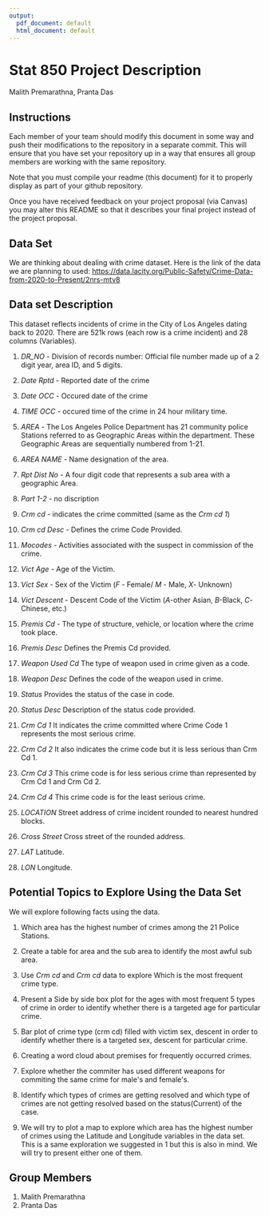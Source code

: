```yaml
---
output:
  pdf_document: default
  html_document: default
---
```

Stat 850 Project Description
================
Malith Premarathna, Pranta Das

## Instructions

Each member of your team should modify this document in some way and
push their modifications to the repository in a separate commit. This
will ensure that you have set your repository up in a way that ensures
all group members are working with the same repository.

Note that you must compile your readme (this document) for it to
properly display as part of your github repository.

Once you have received feedback on your project proposal (via Canvas)
you may alter this README so that it describes your final project
instead of the project proposal.

## Data Set
We are thinking about dealing with crime dataset. Here is the link of the data we are planning to used: https://data.lacity.org/Public-Safety/Crime-Data-from-2020-to-Present/2nrs-mtv8

## Data set Description
This dataset reflects incidents of crime in the City of Los Angeles dating back to 2020. There are 521k rows (each row is a crime incident) and 28 columns (Variables).

1. *DR_NO* - Division of records number: Official file number made up of a 2 digit year, area ID, and 5 digits.

2. *Date Rptd* - Reported date of the crime

3. *Date OCC* - Occured date of the crime

4. *TIME OCC* - occured time of the crime in 24 hour military time.

5. *AREA* - The Los Angeles Police Department has 21 community police Stations referred to as Geographic Areas within the department. These Geographic Areas are sequentially numbered from 1-21. 

6. *AREA NAME* - Name designation of the area.

7. *Rpt Dist No* - A four digit code that represents a sub area with a geographic Area.

8. *Part 1-2* - no discription

9. *Crm cd* - indicates the crime committed (same as the *Crm cd 1*)

10. *Crm cd Desc* - Defines the crime Code Provided.

11. *Mocodes* - Activities associated with the suspect in commission of the crime.

12. *Vict Age* - Age of the Victim.

13. *Vict Sex* - Sex of the Victim (*F* - Female/ *M* - Male, *X*- Unknown)

14. *Vict Descent* - Descent Code of the Victim (*A*-other Asian, *B*-Black, *C*-Chinese, etc.)

15. *Premis Cd* - The type of structure, vehicle, or location where the crime took place.

16. *Premis Desc* Defines the Premis Cd provided.

17. *Weapon Used Cd* The type of weapon used in crime given as a code.

18. *Weapon Desc* Defines the code of the weapon used in crime.

19. *Status* Provides the status of the case in code.

20. *Status Desc* Description of the status code provided.

21. *Crm Cd 1* It indicates the crime committed where Crime Code 1 represents the most serious crime. 

22. *Crm Cd 2* It also indicates the crime code but it is less serious than Crm Cd 1.

23. *Crm Cd 3* This crime code is for less serious crime than represented by Crm Cd 1 and Crm Cd 2.

24. *Crm Cd 4* This crime code is for the least serious crime.

25. *LOCATION* Street address of crime incident rounded to nearest hundred blocks.

26. *Cross Street* Cross street of the rounded address.

27. *LAT* Latitude.

28. *LON* Longitude.



## Potential Topics to Explore Using the Data Set

We will explore following facts using the data.

1. Which area has the highest number of crimes among the 21 Police Stations.

2. Create a table for area and the sub area to identify the most awful sub area.

3. Use *Crm cd* and *Crm cd* data to explore Which is the most frequent crime type.

4. Present a Side by side box plot for the ages with most frequent 5 types of  crime in order to identify whether there is a targeted age for particular crime. 

5. Bar plot of crime type (crm cd) filled with victim sex, descent in order to identify whether there is a targeted sex, descent for particular crime.

6. Creating a word cloud about premises for frequently occurred crimes.

7. Explore whether the commiter has used different weapons for commiting the same crime for male's and female's.

8. Identify which types of crimes are getting resolved and which type of crimes are not getting resolved based on the status(Current) of the case.

9. We will try to plot a map to explore which area has the highest number of crimes using the Latitude and Longitude variables in the data set. This is a same exploration we suggested in 1 but this is also in mind. We will try to present either one of them.


## Group Members

1. Malith Premarathna
2. Pranta Das
